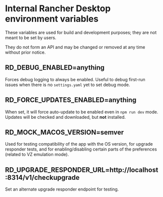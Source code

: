 # Internal Rancher Desktop environment variables

These variables are used for build and development purposes; they are not meant to be set by users.

They do not form an API and may be changed or removed at any time without prior notice.

## RD_DEBUG_ENABLED=anything

Forces debug logging to always be enabled. Useful to debug first-run issues when there is no `settings.yaml` yet to set debug mode.

## RD_FORCE_UPDATES_ENABLED=anything

When set, it will force auto-update to be enabled even in `npm run dev` mode. Updates will be checked and downloaded, but **not** installed.

## RD_MOCK_MACOS_VERSION=semver

Used for testing compatibility of the app with the OS version, for upgrade responder tests, and for enabling/disabling certain parts of the preferences (related to VZ emulation mode).

## RD_UPGRADE_RESPONDER_URL=http://localhost:8314/v1/checkupgrade

Set an alternate upgrade responder endpoint for testing.
